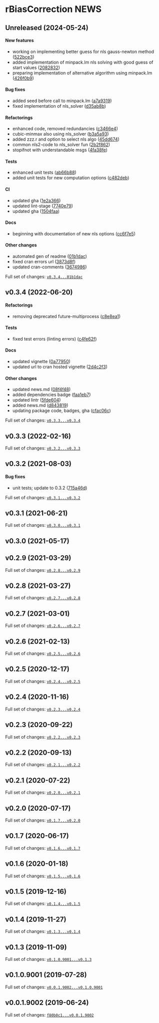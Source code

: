 

# rBiasCorrection NEWS

## Unreleased (2024-05-24)

#### New features

-   working on implementing better guess for nls gauss-newton method
    ([522bce3](https://github.com/kapsner/rBiasCorrection/tree/522bce3b4d47b649929c91d4902d9b7b1117f8fc))
-   added implementation of minpack.lm nls solving with good guess of
    start values
    ([2082832](https://github.com/kapsner/rBiasCorrection/tree/2082832f025ee71311aba105e4fcd9351243c0e9))
-   preparing implementation of alternative algorithm using minpack.lm
    ([426f0b9](https://github.com/kapsner/rBiasCorrection/tree/426f0b95881e24bdabdcbd080aaabc0192df076f))

#### Bug fixes

-   added seed before call to minpack.lm
    ([a7a9319](https://github.com/kapsner/rBiasCorrection/tree/a7a93193e08e6948c11e047d9342135443dfbf40))
-   fixed implementation of nls_solver
    ([d35ab8b](https://github.com/kapsner/rBiasCorrection/tree/d35ab8bcb3b82c097dc9abb528e0a15299e7246a))

#### Refactorings

-   enhanced code, removed redundancies
    ([c3466e4](https://github.com/kapsner/rBiasCorrection/tree/c3466e4e1c150c22cfac31dd55c0eaae686621ab))
-   cubic-minmax also using nls_solver
    ([b3a5a93](https://github.com/kapsner/rBiasCorrection/tree/b3a5a93e8a82d1c32ebc7ee6c32b63bc0a3f9385))
-   added zzz.r and option to select nls algo
    ([45dd674](https://github.com/kapsner/rBiasCorrection/tree/45dd674ee2064b3e694aaadda01c1d751f57d634))
-   common nls2-code to nls_solver fun
    ([2b2f862](https://github.com/kapsner/rBiasCorrection/tree/2b2f8620d4047a3658fd6303f98841485df6871b))
-   stopifnot with understandable msgs
    ([4fa38fe](https://github.com/kapsner/rBiasCorrection/tree/4fa38fe3e9ad38b9bb2a4ae8111f59525a929efb))

#### Tests

-   enhanced unit tests
    ([ab66b88](https://github.com/kapsner/rBiasCorrection/tree/ab66b884e14120d1e6833612b7a244d2e77e39c6))
-   added unit tests for new computation options
    ([c482deb](https://github.com/kapsner/rBiasCorrection/tree/c482deb40047330e1a641180ad982e0d3f5b9c00))

#### CI

-   updated gha
    ([1e2a366](https://github.com/kapsner/rBiasCorrection/tree/1e2a366a2ec564ebe92303656bd501ad19ff550d))
-   updated lint-stage
    ([7740e79](https://github.com/kapsner/rBiasCorrection/tree/7740e79b75167dfb4f9d2d81e3113eaaada516a9))
-   updated gha
    ([1504faa](https://github.com/kapsner/rBiasCorrection/tree/1504faa78692a6ff3450748dcbe78d070c90cde3))

#### Docs

-   beginning with documentation of new nls options
    ([cc6f7e5](https://github.com/kapsner/rBiasCorrection/tree/cc6f7e5584f5ef95f9cddea7f500338c5a924079))

#### Other changes

-   automated gen of readme
    ([01b1dac](https://github.com/kapsner/rBiasCorrection/tree/01b1dac2517bb118f32b31bd8fd55c9696a06f0c))
-   fixed cran errors url
    ([3873d8f](https://github.com/kapsner/rBiasCorrection/tree/3873d8f363859990468eee41b94a192d28fda92f))
-   updated cran-comments
    ([3674986](https://github.com/kapsner/rBiasCorrection/tree/3674986988fb2d24976a7a90fdb96f10b65f3d63))

Full set of changes:
[`v0.3.4...01b1dac`](https://github.com/kapsner/rBiasCorrection/compare/v0.3.4...01b1dac)

## v0.3.4 (2022-06-20)

#### Refactorings

-   removing deprecated future-multiprocess
    ([c8e8ea1](https://github.com/kapsner/rBiasCorrection/tree/c8e8ea1df3d25c254e90972a0e9664d0b505ad84))

#### Tests

-   fixed test errors (linting errors)
    ([c4fe62f](https://github.com/kapsner/rBiasCorrection/tree/c4fe62f83f4e4a172e0a04654622bd50c3f2e925))

#### Docs

-   updated vignette
    ([0a77950](https://github.com/kapsner/rBiasCorrection/tree/0a779507cc7efebb97cf24ac3d651171ca5e09a4))
-   updated url to cran hosted vignette
    ([2d4c2f3](https://github.com/kapsner/rBiasCorrection/tree/2d4c2f3034a35220bfabc397127cf26d5f17b7f9))

#### Other changes

-   updated news.md
    ([08f4f48](https://github.com/kapsner/rBiasCorrection/tree/08f4f48cf1e58d2a2c56cb9e3a12d699d0ba58ef))
-   added dependencies badge
    ([faa1eb7](https://github.com/kapsner/rBiasCorrection/tree/faa1eb75ebf0227c89383753ad96c15967c4e2fb))
-   updated lintr
    ([5fde604](https://github.com/kapsner/rBiasCorrection/tree/5fde604021ae9dc5f083e6133672398f8b8bae91))
-   added news.md
    ([d843819](https://github.com/kapsner/rBiasCorrection/tree/d84381935bd9e06c9d6f74827d047523c4777d57))
-   updating package code, badges, gha
    ([cfac06c](https://github.com/kapsner/rBiasCorrection/tree/cfac06c04e58ff91c09f81066dc4f02aaf288015))

Full set of changes:
[`v0.3.3...v0.3.4`](https://github.com/kapsner/rBiasCorrection/compare/v0.3.3...v0.3.4)

## v0.3.3 (2022-02-16)

Full set of changes:
[`v0.3.2...v0.3.3`](https://github.com/kapsner/rBiasCorrection/compare/v0.3.2...v0.3.3)

## v0.3.2 (2021-08-03)

#### Bug fixes

-   unit tests; update to 0.3.2
    ([715a46d](https://github.com/kapsner/rBiasCorrection/tree/715a46d9f6517a1ca465fad1aa4b2a52bb1fef9d))

Full set of changes:
[`v0.3.1...v0.3.2`](https://github.com/kapsner/rBiasCorrection/compare/v0.3.1...v0.3.2)

## v0.3.1 (2021-06-21)

Full set of changes:
[`v0.3.0...v0.3.1`](https://github.com/kapsner/rBiasCorrection/compare/v0.3.0...v0.3.1)

## v0.3.0 (2021-05-17)

## v0.2.9 (2021-03-29)

Full set of changes:
[`v0.2.8...v0.2.9`](https://github.com/kapsner/rBiasCorrection/compare/v0.2.8...v0.2.9)

## v0.2.8 (2021-03-27)

Full set of changes:
[`v0.2.7...v0.2.8`](https://github.com/kapsner/rBiasCorrection/compare/v0.2.7...v0.2.8)

## v0.2.7 (2021-03-01)

Full set of changes:
[`v0.2.6...v0.2.7`](https://github.com/kapsner/rBiasCorrection/compare/v0.2.6...v0.2.7)

## v0.2.6 (2021-02-13)

Full set of changes:
[`v0.2.5...v0.2.6`](https://github.com/kapsner/rBiasCorrection/compare/v0.2.5...v0.2.6)

## v0.2.5 (2020-12-17)

Full set of changes:
[`v0.2.4...v0.2.5`](https://github.com/kapsner/rBiasCorrection/compare/v0.2.4...v0.2.5)

## v0.2.4 (2020-11-16)

Full set of changes:
[`v0.2.3...v0.2.4`](https://github.com/kapsner/rBiasCorrection/compare/v0.2.3...v0.2.4)

## v0.2.3 (2020-09-22)

Full set of changes:
[`v0.2.2...v0.2.3`](https://github.com/kapsner/rBiasCorrection/compare/v0.2.2...v0.2.3)

## v0.2.2 (2020-09-13)

Full set of changes:
[`v0.2.1...v0.2.2`](https://github.com/kapsner/rBiasCorrection/compare/v0.2.1...v0.2.2)

## v0.2.1 (2020-07-22)

Full set of changes:
[`v0.2.0...v0.2.1`](https://github.com/kapsner/rBiasCorrection/compare/v0.2.0...v0.2.1)

## v0.2.0 (2020-07-17)

Full set of changes:
[`v0.1.7...v0.2.0`](https://github.com/kapsner/rBiasCorrection/compare/v0.1.7...v0.2.0)

## v0.1.7 (2020-06-17)

Full set of changes:
[`v0.1.6...v0.1.7`](https://github.com/kapsner/rBiasCorrection/compare/v0.1.6...v0.1.7)

## v0.1.6 (2020-01-18)

Full set of changes:
[`v0.1.5...v0.1.6`](https://github.com/kapsner/rBiasCorrection/compare/v0.1.5...v0.1.6)

## v0.1.5 (2019-12-16)

Full set of changes:
[`v0.1.4...v0.1.5`](https://github.com/kapsner/rBiasCorrection/compare/v0.1.4...v0.1.5)

## v0.1.4 (2019-11-27)

Full set of changes:
[`v0.1.3...v0.1.4`](https://github.com/kapsner/rBiasCorrection/compare/v0.1.3...v0.1.4)

## v0.1.3 (2019-11-09)

Full set of changes:
[`v0.1.0.9001...v0.1.3`](https://github.com/kapsner/rBiasCorrection/compare/v0.1.0.9001...v0.1.3)

## v0.1.0.9001 (2019-07-28)

Full set of changes:
[`v0.0.1.9002...v0.1.0.9001`](https://github.com/kapsner/rBiasCorrection/compare/v0.0.1.9002...v0.1.0.9001)

## v0.0.1.9002 (2019-06-24)

Full set of changes:
[`f80b0c1...v0.0.1.9002`](https://github.com/kapsner/rBiasCorrection/compare/f80b0c1...v0.0.1.9002)
